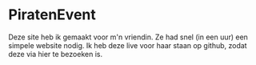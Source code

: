 # PiratenEvent
Deze site heb ik gemaakt voor m'n vriendin. Ze had snel (in een uur) een simpele website nodig. Ik heb deze live voor haar staan op github, zodat deze via hier te bezoeken is.
